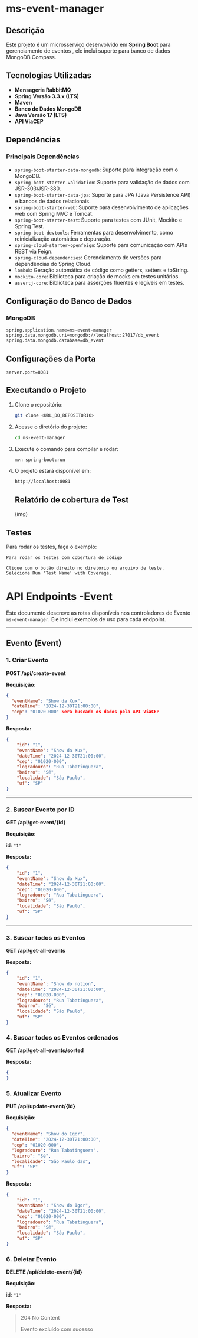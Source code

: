# ms-event-manager

## Descrição
Este projeto é um microsserviço desenvolvido em **Spring Boot** para gerenciamento de  eventos , ele inclui suporte para banco de dados MongoDB Compass.

## Tecnologias Utilizadas
- **Mensageria RabbitMQ**
- **Spring Versão 3.3.x (LTS)**
- **Maven**
- **Banco de Dados MongoDB**
- **Java Versão 17 (LTS)**
- **API ViaCEP**




## Dependências
### Principais Dependências
- `spring-boot-starter-data-mongodb`: Suporte para integração com o MongoDB.
- `spring-boot-starter-validation`: Suporte para validação de dados com JSR-303/JSR-380.
- `spring-boot-starter-data-jpa`: Suporte para JPA (Java Persistence API) e bancos de dados relacionais.
- `spring-boot-starter-web`: Suporte para desenvolvimento de aplicações web com Spring MVC e Tomcat.
- `spring-boot-starter-test`: Suporte para testes com JUnit, Mockito e Spring Test.
- `spring-boot-devtools`: Ferramentas para desenvolvimento, como reinicialização automática e depuração.
- `spring-cloud-starter-openfeign`: Suporte para comunicação com APIs REST via Feign.
- `spring-cloud-dependencies`: Gerenciamento de versões para dependências do Spring Cloud.
- `lombok`: Geração automática de código como getters, setters e toString.
- `mockito-core`: Biblioteca para criação de mocks em testes unitários.
- `assertj-core`: Biblioteca para asserções fluentes e legíveis em testes.





## Configuração do Banco de Dados
### MongoDB 
```
spring.application.name=ms-event-manager
spring.data.mongodb.uri=mongodb://localhost:27017/db_event
spring.data.mongodb.database=db_event

```

## Configurações da Porta 
```
server.port=8081

```

## Executando o Projeto
1. Clone o repositório:
   ```bash
   git clone <URL_DO_REPOSITORIO>
   ```
2. Acesse o diretório do projeto:
   ```bash
   cd ms-event-manager
   ```
3. Execute o comando para compilar e rodar:
   ```bash
   mvn spring-boot:run
   ```
4. O projeto estará disponível em:
   ```
   http://localhost:8081
   ```
   ## Relatório de cobertura de Test
   (img)


## Testes
Para rodar os testes, faça o exemplo:
```
Para rodar os testes com cobertura de código

Clique com o botão direito no diretório ou arquivo de teste.
Selecione Run 'Test Name' with Coverage.
```


# API Endpoints -Event

Este documento descreve as rotas disponíveis nos controladores de Evento  `ms-event-manager`. Ele inclui exemplos de uso para cada endpoint.

---

## Evento (Event)

### 1. Criar Evento
**POST /api/create-event**

**Requisição:**
```json
{
  "eventName": "Show da Xux",
  "dateTime": "2024-12-30T21:00:00",
  "cep": "01020-000" Sera buscado os dados pela API ViaCEP
}
```

**Resposta:**
```json
{
    "id": "1",
    "eventName": "Show da Xux",
    "dateTime": "2024-12-30T21:00:00",
    "cep": "01020-000",
    "logradouro": "Rua Tabatinguera",
    "bairro": "Sé",
    "localidade": "São Paulo",
    "uf": "SP"
}
```

---

### 2. Buscar Evento por ID
**GET /api/get-event/{id}**

**Requisição:**

id: `"1"`

**Resposta:**
```json
{
    "id": "1",
    "eventName": "Show da Xux",
    "dateTime": "2024-12-30T21:00:00",
    "cep": "01020-000",
    "logradouro": "Rua Tabatinguera",
    "bairro": "Sé",
    "localidade": "São Paulo",
    "uf": "SP"
}
```

---

### 3. Buscar todos os Eventos
**GET /api/get-all-events**

**Resposta:**
```json
{
    "id": "1",
    "eventName": "Show do notion",
    "dateTime": "2024-12-30T21:00:00",
    "cep": "01020-000",
    "logradouro": "Rua Tabatinguera",
    "bairro": "Sé",
    "localidade": "São Paulo",
    "uf": "SP"
}
```
### 4. Buscar todos os Eventos ordenados
**GET /api/get-all-events/sorted**

**Resposta:**
```json
{
}
```

### 5. Atualizar Evento
**PUT /api/update-event/{id}**

**Requisição:**
```json
{
  "eventName": "Show do Igor",
  "dateTime": "2024-12-30T21:00:00",
  "cep": "01020-000",
  "logradouro": "Rua Tabatinguera",
  "bairro": "Sé",
  "localidade": "São Paulo das",
  "uf": "SP"
}
```

**Resposta:**
```json
{
    "id": "1",
    "eventName": "Show do Igor",
    "dateTime": "2024-12-30T21:00:00",
    "cep": "01020-000",
    "logradouro": "Rua Tabatinguera",
    "bairro": "Sé",
    "localidade": "São Paulo",
    "uf": "SP"
}
```
### 6. Deletar Evento
**DELETE /api/delete-event/{id}**

**Requisição:**

id: `"1"`

**Resposta:**
> 204 No Content
> 
> Evento excluído com sucesso





